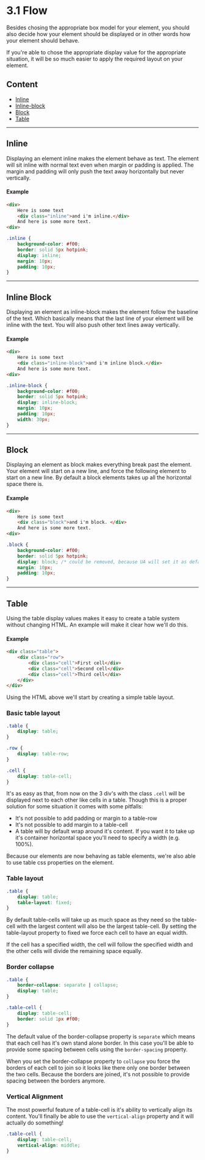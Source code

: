 # 3.1 Flow

Besides chosing the appropriate box model for your element, you should also decide how your element should be displayed
or in other words how your element should behave.

If you're able to chose the appropriate display value for the appropriate situation, it will be so much easier to apply
the required layout on your element.

## Content

- [Inline](#inline)
- [Inline-block](#inline-block)
- [Block](#block)
- [Table](#table)

---

## Inline

Displaying an element inline makes the element behave as text. The element will sit inline with normal text even when
margin or padding is applied. The margin and padding will only push the text away horizontally but never vertically.

#### Example

```html
<div>
	Here is some text
	<div class="inline">and i'm inline.</div>
	And here is some more text.
<div>
```

```css
.inline {
	background-color: #f00;
	border: solid 5px hotpink;
	display: inline;
	margin: 10px;
	padding: 10px;
}
```

---

## Inline Block

Displaying an element as inline-block makes the element follow the baseline of the text. Which basically means that the
last line of your element will be inline with the text. You will also push other text lines away vertically.

#### Example

```html
<div>
	Here is some text
	<div class="inline-block">and i'm inline block.</div>
	And here is some more text.
<div>
```

```css
.inline-block {
	background-color: #f00;
	border: solid 5px hotpink;
	display: inline-block;
	margin: 10px;
	padding: 10px;
	width: 30px;
}
```

---

## Block

Displaying an element as block makes everything break past the element. Your element will start on a new line, and force
the following element to start on a new line. By default a block elements takes up all the horizontal space there is.

#### Example

```html
<div>
	Here is some text
 	<div class="block">and i'm block. </div>
	And here is some more text.
<div>
```

```css
.block {
	background-color: #f00;
	border: solid 5px hotpink;
	display: block; /* could be removed, because UA will set it as default value for many container elements (e.g. div/p/...) */
	margin: 10px;
	padding: 10px;
}
```

---

## Table

Using the table display values makes it easy to create a table system without changing HTML. An example will make it
clear how we'll do this.

#### Example

```html
<div class="table">
	<div class="row">
		<div class="cell">First cell</div>
		<div class="cell">Second cell</div>
		<div class="cell">Third cell</div>
	</div>
</div>
```

Using the HTML above we'll start by creating a simple table layout.

### Basic table layout

```css
.table {
	display: table;
}

.row {
	display: table-row;
}

.cell {
	display: table-cell;
}
```

It's as easy as that, from now on the 3 div's with the class `.cell` will be displayed next to each other like cells in
a table. Though this is a proper solution for some situation it comes with some pitfalls:

- It's not possible to add padding or margin to a table-row
- It's not possible to add margin to a table-cell
- A table will by default wrap around it's content. If you want it to take up it's container horizontal space you'll
need to specify a width (e.g. 100%).

Because our elements are now behaving as table elements, we're also able to use table css properties on the element.

### Table layout

```css
.table {
	display: table;
	table-layout: fixed;
}
```

By default table-cells will take up as much space as they need so the table-cell with the largest content will also be
the largest table-cell. By setting the table-layout property to fixed we force each cell to have an equal width.

If the cell has a specified width, the cell will follow the specified width and the other cells will divide the remaining
space equally.

### Border collapse

```css
.table {
	border-collapse: separate | collapse;
	display: table;
}

.table-cell {
	display: table-cell;
	border: solid 1px #f00;
}
```

The default value of the border-collapse property is `separate` which means that each cell has it's own stand alone border.
In this case you'll be able to provide some spacing between cells using the `border-spacing` property.

When you set the border-collapse property to `collapse` you force the borders of each cell to join so it looks like there
only one border between the two cells. Because the borders are joined, it's not possible to provide spacing between the
borders anymore.

### Vertical Alignment

The most powerful feature of a table-cell is it's ability to vertically align its content. You'll finally be able to use
the `vertical-align` property and it will actually do something!

```css
.table-cell {
	display: table-cell;
	vertical-align: middle;
}
```
